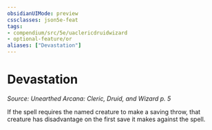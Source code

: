 ```yaml
---
obsidianUIMode: preview
cssclasses: json5e-feat
tags:
- compendium/src/5e/uaclericdruidwizard
- optional-feature/or
aliases: ["Devastation"]
---
```

# Devastation
*Source: Unearthed Arcana: Cleric, Druid, and Wizard p. 5*  

If the spell requires the named creature to make a saving throw, that creature has disadvantage on the first save it makes against the spell.